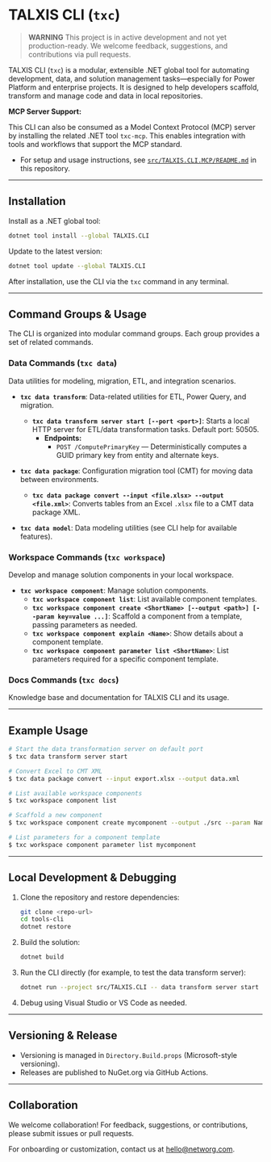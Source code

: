 # TALXIS CLI (`txc`)

> **WARNING**
> This project is in active development and not yet production-ready. We welcome feedback, suggestions, and contributions via pull requests.

TALXIS CLI (`txc`) is a modular, extensible .NET global tool for automating development, data, and solution management tasks—especially for Power Platform and enterprise projects. It is designed to help developers scaffold, transform and manage code and data in local repositories.

**MCP Server Support:**

This CLI can also be consumed as a Model Context Protocol (MCP) server by installing the related .NET tool `txc-mcp`. This enables integration with tools and workflows that support the MCP standard.

- For setup and usage instructions, see [`src/TALXIS.CLI.MCP/README.md`](src/TALXIS.CLI.MCP/README.md) in this repository.

---

## Installation

Install as a .NET global tool:

```sh
dotnet tool install --global TALXIS.CLI
```

Update to the latest version:

```sh
dotnet tool update --global TALXIS.CLI
```

After installation, use the CLI via the `txc` command in any terminal.

---

## Command Groups & Usage

The CLI is organized into modular command groups. Each group provides a set of related commands.

### Data Commands (`txc data`)
Data utilities for modeling, migration, ETL, and integration scenarios.

- **`txc data transform`**: Data-related utilities for ETL, Power Query, and migration.
  - **`txc data transform server start [--port <port>]`**: Starts a local HTTP server for ETL/data transformation tasks. Default port: 50505.
    - **Endpoints:**
      - `POST /ComputePrimaryKey` — Deterministically computes a GUID primary key from entity and alternate keys.

- **`txc data package`**: Configuration migration tool (CMT) for moving data between environments.
  - **`txc data package convert --input <file.xlsx> --output <file.xml>`**: Converts tables from an Excel `.xlsx` file to a CMT data package XML.

- **`txc data model`**: Data modeling utilities (see CLI help for available features).

### Workspace Commands (`txc workspace`)
Develop and manage solution components in your local workspace.

- **`txc workspace component`**: Manage solution components.
  - **`txc workspace component list`**: List available component templates.
  - **`txc workspace component create <ShortName> [--output <path>] [--param key=value ...]`**: Scaffold a component from a template, passing parameters as needed.
  - **`txc workspace component explain <Name>`**: Show details about a component template.
  - **`txc workspace component parameter list <ShortName>`**: List parameters required for a specific component template.

### Docs Commands (`txc docs`)
Knowledge base and documentation for TALXIS CLI and its usage.

---

## Example Usage

```sh
# Start the data transformation server on default port
$ txc data transform server start

# Convert Excel to CMT XML
$ txc data package convert --input export.xlsx --output data.xml

# List available workspace components
$ txc workspace component list

# Scaffold a new component
$ txc workspace component create mycomponent --output ./src --param Name=MyComponent --param Type=Custom

# List parameters for a component template
$ txc workspace component parameter list mycomponent
```

---

## Local Development & Debugging

1. Clone the repository and restore dependencies:
   ```sh
   git clone <repo-url>
   cd tools-cli
   dotnet restore
   ```
2. Build the solution:
   ```sh
   dotnet build
   ```
3. Run the CLI directly (for example, to test the data transform server):
   ```sh
   dotnet run --project src/TALXIS.CLI -- data transform server start
   ```
4. Debug using Visual Studio or VS Code as needed.

---

## Versioning & Release

- Versioning is managed in `Directory.Build.props` (Microsoft-style versioning).
- Releases are published to NuGet.org via GitHub Actions.

---

## Collaboration

We welcome collaboration! For feedback, suggestions, or contributions, please submit issues or pull requests.

For onboarding or customization, contact us at hello@networg.com.
